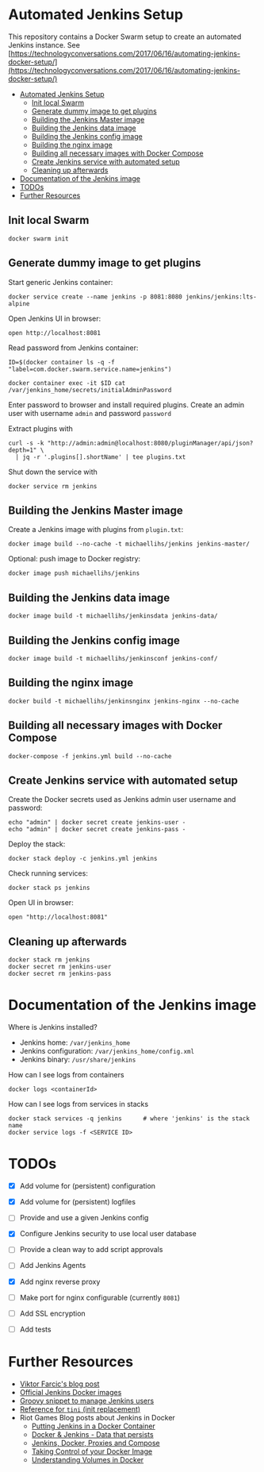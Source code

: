 Automated Jenkins Setup
=======================

This repository contains a Docker Swarm setup to create an automated
Jenkins instance. See [https://technologyconversations.com/2017/06/16/automating-jenkins-docker-setup/](https://technologyconversations.com/2017/06/16/automating-jenkins-docker-setup/)


[TOC levels=1-3]: # " "
- [Automated Jenkins Setup](#automated-jenkins-setup)
    - [Init local Swarm](#init-local-swarm)
    - [Generate dummy image to get plugins](#generate-dummy-image-to-get-plugins)
    - [Building the Jenkins Master image](#building-the-jenkins-master-image)
    - [Building the Jenkins data image](#building-the-jenkins-data-image)
    - [Building the Jenkins config image](#building-the-jenkins-config-image)
    - [Building the nginx image](#building-the-nginx-image)
    - [Building all necessary images with Docker Compose](#building-all-necessary-images-with-docker-compose)
    - [Create Jenkins service with automated setup](#create-jenkins-service-with-automated-setup)
    - [Cleaning up afterwards](#cleaning-up-afterwards)
- [Documentation of the Jenkins image](#documentation-of-the-jenkins-image)
- [TODOs](#todos)
- [Further Resources](#further-resources)


Init local Swarm
----------------

    docker swarm init


Generate dummy image to get plugins
-----------------------------------

Start generic Jenkins container:

    docker service create --name jenkins -p 8081:8080 jenkins/jenkins:lts-alpine

Open Jenkins UI in browser:
    
    open http://localhost:8081

Read password from Jenkins container:

    ID=$(docker container ls -q -f "label=com.docker.swarm.service.name=jenkins")
     
    docker container exec -it $ID cat /var/jenkins_home/secrets/initialAdminPassword
    
Enter password to browser and install required plugins. Create an admin user with username `admin` and password `password`

Extract plugins with

    curl -s -k "http://admin:admin@localhost:8080/pluginManager/api/json?depth=1" \
      | jq -r '.plugins[].shortName' | tee plugins.txt

Shut down the service with

    docker service rm jenkins


Building the Jenkins Master image
---------------------------------

Create a Jenkins image with plugins from `plugin.txt`:

    docker image build --no-cache -t michaellihs/jenkins jenkins-master/

Optional: push image to Docker registry:

    docker image push michaellihs/jenkins


Building the Jenkins data image
-------------------------------

    docker image build -t michaellihs/jenkinsdata jenkins-data/


Building the Jenkins config image
---------------------------------

    docker image build -t michaellihs/jenkinsconf jenkins-conf/


Building the nginx image
------------------------

    docker build -t michaellihs/jenkinsnginx jenkins-nginx --no-cache


Building all necessary images with Docker Compose
-------------------------------------------------

    docker-compose -f jenkins.yml build --no-cache


Create Jenkins service with automated setup
-------------------------------------------

Create the Docker secrets used as Jenkins admin user username and password:

    echo "admin" | docker secret create jenkins-user -
    echo "admin" | docker secret create jenkins-pass -

Deploy the stack:

    docker stack deploy -c jenkins.yml jenkins

Check running services:

    docker stack ps jenkins

Open UI in browser:

    open "http://localhost:8081"


Cleaning up afterwards
----------------------

    docker stack rm jenkins
    docker secret rm jenkins-user
    docker secret rm jenkins-pass


Documentation of the Jenkins image
==================================

Where is Jenkins installed?

* Jenkins home: `/var/jenkins_home`
* Jenkins configuration: `/var/jenkins_home/config.xml`
* Jenkins binary: `/usr/share/jenkins`


How can I see logs from containers

    docker logs <containerId>

How can I see logs from services in stacks

    docker stack services -q jenkins      # where 'jenkins' is the stack name
    docker service logs -f <SERVICE ID>


TODOs
=====

- [x] Add volume for (persistent) configuration
- [x] Add volume for (persistent) logfiles
- [ ] Provide and use a given Jenkins config
- [x] Configure Jenkins security to use local user database
- [ ] Provide a clean way to add script approvals
- [ ] Add Jenkins Agents
- [x] Add nginx reverse proxy
- [ ] Make port for nginx configurable (currently `8081`)
- [ ] Add SSL encryption
- [ ] Add tests


Further Resources
=================

- [Viktor Farcic's blog post](https://technologyconversations.com/2017/06/16/automating-jenkins-docker-setup/)
- [Official Jenkins Docker images](https://github.com/jenkinsci/docker)
- [Groovy snippet to manage Jenkins users](https://gist.github.com/jnbnyc/c6213d3d12c8f848a385)
- [Reference for `tini` (init replacement)](https://github.com/krallin/tini)
- Riot Games Blog posts about Jenkins in Docker
  * [Putting Jenkins in a Docker Container](https://engineering.riotgames.com/news/putting-jenkins-docker-container)
  * [Docker & Jenkins - Data that persists](https://engineering.riotgames.com/news/docker-jenkins-data-persists)
  * [Jenkins, Docker, Proxies and Compose](https://engineering.riotgames.com/news/jenkins-docker-proxies-and-compose)
  * [Taking Control of your Docker Image](https://engineering.riotgames.com/news/taking-control-your-docker-image)
  * [Understanding Volumes in Docker](http://container-solutions.com/understanding-volumes-docker/)
